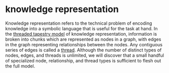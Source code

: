 knowledge representation
=====

Knowledge representation refers to the technical problem of encoding knowledge into a symbolic language that is useful for the task at hand. In the [threaded tapestry model](threadedTapestry.md) of knowledge representation, information is broken into chunks which are represented as nodes in a graph, with edges in the graph representing relationships between the nodes. Any contiguous series of edges is called a [thread](thread.md). Although the number of distinct types of nodes, edges, and threads is unlimited, we will discover that a small handful of specialized node, relationship, and thread types is sufficient to flesh out the full model.
